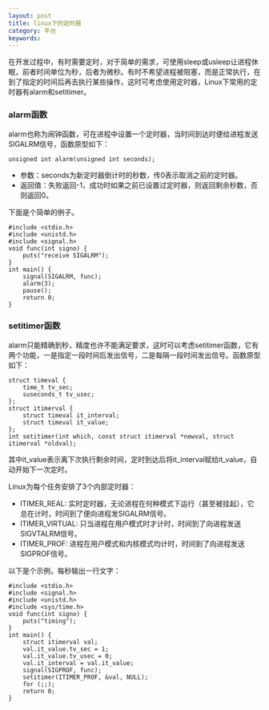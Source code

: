 ```yaml
---
layout: post
title: linux下的定时器
category: 平台
keywords:
---
```


在开发过程中，有时需要定时，对于简单的需求，可使用sleep或usleep让进程休眠，前者时间单位为秒，后者为微秒。有时不希望进程被阻塞，而是正常执行，在到了指定的时间后再去执行某些操作，这时可考虑使用定时器，Linux下常用的定时器有alarm和setitimer。

### alarm函数

alarm也称为闹钟函数，可在进程中设置一个定时器，当时间到达时便给进程发送SIGALRM信号，函数原型如下：

```
unsigned int alarm(unsigned int seconds);
```

- 参数：seconds为新定时器倒计时的秒数，传0表示取消之前的定时器。
- 返回值：失败返回-1，成功时如果之前已设置过定时器，则返回剩余秒数，否则返回0。

下面是个简单的例子。

```
#include <stdio.h>
#include <unistd.h>
#include <signal.h>
void func(int signo) {
    puts("receive SIGALRM");
}
int main() {
    signal(SIGALRM, func);
    alarm(3);
    pause();
    return 0;
}
```

### setitimer函数

alarm只能精确到秒，精度也许不能满足要求，这时可以考虑setitimer函数，它有两个功能，一是指定一段时间后发出信号，二是每隔一段时间发出信号。函数原型如下：

```
struct timeval {
    time_t tv_sec;
    suseconds_t tv_usec;
};
struct itimerval {
    struct timeval it_interval;
    struct timeval it_value;
};
int setitimer(int which, const struct itimerval *newval, struct itimerval *oldval);
```

其中it_value表示离下次执行剩余时间，定时到达后将it_interval赋给it_value，自动开始下一次定时。

Linux为每个任务安排了3个内部定时器：

- ITIMER_REAL: 实时定时器，无论进程在何种模式下运行（甚至被挂起），它总在计时，时间到了便向进程发SIGALRM信号。
- ITIMER_VIRTUAL: 只当进程在用户模式时才计时，时间到了向进程发送SIGVTALRM信号。
- ITIMER_PROF: 进程在用户模式和内核模式均计时，时间到了向进程发送SIGPROF信号。

以下是个示例，每秒输出一行文字：

```
#include <stdio.h>
#include <signal.h>
#include <unistd.h>
#include <sys/time.h>
void func(int signo) {
    puts("timing");
}
int main() {
    struct itimerval val;
    val.it_value.tv_sec = 1;
    val.it_value.tv_usec = 0;
    val.it_interval = val.it_value;
    signal(SIGPROF, func);
    setitimer(ITIMER_PROF, &val, NULL);
    for (;;);
    return 0;
}
```
